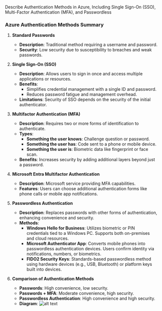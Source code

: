 Describe Authentication Methods in Azure, Including Single Sign-On (SSO), Multi-Factor Authentication (MFA), and Passwordless


### **Azure Authentication Methods Summary**

1. **Standard Passwords**
   - **Description**: Traditional method requiring a username and password.
   - **Security**: Low security due to susceptibility to breaches and weak passwords.

2. **Single Sign-On (SSO)**
   - **Description**: Allows users to sign in once and access multiple applications or resources.
   - **Benefits**:
     - Simplifies credential management with a single ID and password.
     - Reduces password fatigue and management overhead.
   - **Limitations**: Security of SSO depends on the security of the initial authenticator.

3. **Multifactor Authentication (MFA)**
   - **Description**: Requires two or more forms of identification to authenticate.
   - **Types**:
     - **Something the user knows**: Challenge question or password.
     - **Something the user has**: Code sent to a phone or mobile device.
     - **Something the user is**: Biometric data like fingerprint or face scan.
   - **Benefits**: Increases security by adding additional layers beyond just a password.

4. **Microsoft Entra Multifactor Authentication**
   - **Description**: Microsoft service providing MFA capabilities.
   - **Features**: Users can choose additional authentication forms like phone calls or mobile app notifications.

5. **Passwordless Authentication**
   - **Description**: Replaces passwords with other forms of authentication, enhancing convenience and security.
   - **Methods**:
     - **Windows Hello for Business**: Utilizes biometric or PIN credentials tied to a Windows PC. Supports both on-premises and cloud resources.
     - **Microsoft Authenticator App**: Converts mobile phones into passwordless authentication devices. Users confirm identity via notifications, numbers, or biometrics.
     - **FIDO2 Security Keys**: Standards-based passwordless method using hardware devices (e.g., USB, Bluetooth) or platform keys built into devices.

6. **Comparison of Authentication Methods**
   - **Passwords**: High convenience, low security.
   - **Passwords + MFA**: Moderate convenience, high security.
   - **Passwordless Authentication**: High convenience and high security.
   - **Diagram**: ![alt text](https://learn.microsoft.com/en-in/training/wwl-azure/describe-azure-identity-access-security/media/passwordless-convenience-security-30321b4d.png)